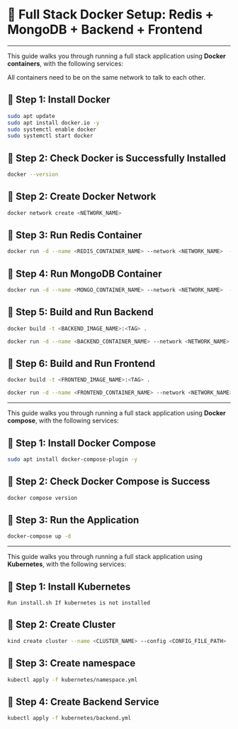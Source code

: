 # 🚀 Full Stack Docker Setup: Redis + MongoDB + Backend + Frontend

---

This guide walks you through running a full stack application using **Docker containers**, with the following services:


All containers need to be on the same network to talk to each other.

## 🔗 Step 1: Install Docker


```bash
sudo apt update
sudo apt install docker.io -y
sudo systemctl enable docker
sudo systemctl start docker
```

## 🔗 Step 2: Check Docker is Successfully Installed


```bash
docker --version
```

## 🔗 Step 2: Create Docker Network


```bash
docker network create <NETWORK_NAME>
```

## 🔗 Step 3: Run Redis Container

```bash
docker run -d --name <REDIS_CONTAINER_NAME> --network <NETWORK_NAME>  -p 6379:6379 redis:7.0.5-alpine
```
## 🔗 Step 4: Run MongoDB Container

```bash
docker run -d --name <MONGO_CONTAINER_NAME> --network <NETWORK_NAME>  -p 27017:27017 mongo:latest
```

## 🔗 Step 5: Build and Run Backend

```bash
docker build -t <BACKEND_IMAGE_NAME>:<TAG> .
```

```bash
docker run -d --name <BACKEND_CONTAINER_NAME> --network <NETWORK_NAME> -p 8080:8080 --env-file {BACKEND_ENV_FILE_PATH} -e MONGODB_URI=mongodb://<MONGO_CONTAINER_NAME>:27017/<DATABASE_NAME> -e REDIS_URL=redis://<REDIS_CONTAINER_NAME>:6379 <BACKEND_IMAGE_NAME>:<TAG>
```

## 🔗 Step 6: Build and Run Frontend

```bash
docker build -t <FRONTEND_IMAGE_NAME>:<TAG> .
```

```bash
docker run -d --name <FRONTEND_CONTAINER_NAME> --network <NETWORK_NAME> -p 5173:5173 --env-file {FRONTEND_ENV_FILE_PATH} -e VITE_API_PATH=http://localhost:8080 <FRONTEND_IMAGE_NAME>:<TAG>
```

---

This guide walks you through running a full stack application using **Docker compose**, with the following services:

## 🔗 Step 1: Install Docker Compose

```bash
sudo apt install docker-compose-plugin -y
```

## 🔗 Step 2: Check Docker Compose is Success

```bash
docker compose version
```

## 🔗 Step 3: Run the Application

```bash
docker-compose up -d
```

---

This guide walks you through running a full stack application using **Kubernetes**, with the following services:

## 🔗 Step 1: Install Kubernetes

```text
Run install.sh If kubernetes is not installed
```

## 🔗 Step 2: Create Cluster

```bash
kind create cluster --name <CLUSTER_NAME> --config <CONFIG_FILE_PATH>
```

## 🔗 Step 3: Create namespace

```bash
kubectl apply -f kubernetes/namespace.yml
```

## 🔗 Step 4: Create Backend Service

```bash
kubectl apply -f kubernetes/backend.yml
```

